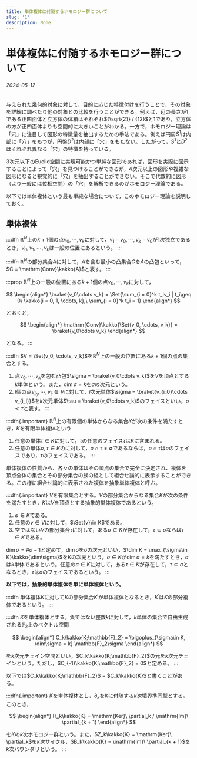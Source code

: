 ```yaml
---
title: 単体複体に付随するホモロジー群について
slug: '1'
description: None
---
```


# 単体複体に付随するホモロジー群について

###### 2024-05-12

与えられた幾何的対象に対して，目的に応じた特徴付けを行うことで，その対象を詳細に調べたり他の対象との比較を行うことができる。例えば，辺の長さが1である正四面体と立方体の体積はそれぞれ${\sqrt{2}} / {12}$と$1$であり，立方体の方が正四面体よりも空間的に大きいことがわかる。一方で，ホモロジー理論は「穴」に注目して図形の特徴量を抽出するための手法である。例えば円周$S^1$は内部に「穴」をもつが，円盤$D^2$は内部に「穴」をもたない。したがって，$S^1$と$D^2$はそれぞれ異なる「穴」の特徴を持っている。

$3$次元以下のEuclid空間に実現可能かつ単純な図形であれば，図形を実際に図示することによって「穴」を見つけることができるが，$4$次元以上の図形や複雑な図形になると視覚的に「穴」を抽出することができない。そこで代数的に図形（より一般には位相空間）の「穴」を解析できるのがホモロジー理論である。

以下では単体複体という最も単純な場合について，このホモロジー理論を説明しておく。

## 単体複体

:::dfn
$\mathbb{R}^N$上の$k + 1$個の点$v_0, \cdots, v_{k}$に対して，$v_1 - v_0, \cdots, v_k - v_0$が$1$次独立であるとき，$v_0, v_1, \cdots, v_{k}$は一般の位置にあるという。
:::

:::dfn
$\mathbb{R}^N$の部分集合$A$に対して，$A$を含む最小の凸集合$C$を$A$の凸包といって，$C = \mathrm{Conv}\kakko{A}$と表す。
:::

:::prop
$\mathbb{R}^N$上の一般の位置にある$k + 1$個の点$v_0, \cdots, v_k$に対して，

$$
\begin{align*}
  \braket{v_0\cdots v_k} = \Set{\sum_{i = 0}^k t_iv_i | t_i\geq 0\ \kakko{i = 0, 1, \cdots, k},\ \sum_{i = 0}^k t_i = 1}
\end{align*}
$$

とおくと，

$$
\begin{align*}
  \mathrm{Conv}\kakko{\Set{v_0, \cdots, v_k}} = \braket{v_0\cdots v_k}
\end{align*}
$$

となる。
:::

:::dfn
$V = \Set{v_0, \cdots, v_k}$を$\mathbb{R}^N$上の一般の位置にある$k + 1$個の点の集合とする。

1. 点$v_0, \cdots, v_k$を包む凸包$\sigma = \braket{v_0\cdots v_k}$を$V$を頂点とする$k$単体という。また，$\dim \sigma = k$を$\sigma$の次元という。
2. $l$個の点$v_{i_0}, \cdots, v_{i_l}\in V$に対して，$l$次元単体$\sigma = \braket{v_{i_0}\cdots v_{i_l}}$を$k$次元単体$\tau = \braket{v_0\cdots v_k}$のフェイスといい，$\sigma \prec \tau$と表す。
   :::

:::dfn{.important}
$\mathbb{R}^N$上の有限個の単体からなる集合$K$が次の条件を満たすとき，$K$を有限単体複体という

1. 任意の単体$\tau\in K$に対して，$\tau$の任意のフェイス$\tau$は$K$に含まれる。
2. 任意の単体$\sigma, \tau\in K$のに対して，$\sigma\cap\tau\neq\emptyset$であるならば，$\sigma\cap\tau$は$\sigma$のフェイスであり，$\tau$のフェイスである。
   :::

単体複体の性質から、各々の単体はその頂点の集合で完全に決定され、複体を頂点全体の集合とその部分集合の族の組として組合せ論的に表示することができる。この様に組合せ論的に表示された複体を抽象単体複体と呼ぶ。

:::dfn{.important}
$V$を有限集合とする。$V$の部分集合からなる集合$K$が次の条件を満たすとき，$K$は$V$を頂点とする抽象的単体複体であるという。

1.  $\emptyset\in K$である。
2.  任意の$v\in V$に対して，$\Set{v}\in K$である。
3.  空ではない$V$の部分集合$\tau$に対して，ある$\sigma\in K$が存在して，$\tau\subset\sigma$ならば$\tau\in K$である。

$\dim\sigma = \#\sigma-1$と定めて，$\dim\sigma$を$\sigma$の次元といい，$\dim K = \max_{\sigma\in K}\kakko{\dim\sigma}$を$K$の次元という。$\sigma\in K$が$\dim\sigma = k$を満たすとき，$\sigma$は$k$単体であるという。任意の$\sigma\in K$に対して，ある$\tau\in K$が存在して，$\tau\subset\sigma$となるとき，$\tau$は$\sigma$のフェイスであるという。
:::

**以下では，抽象的単体複体を単に単体複体という。**

:::dfn
単体複体$K$に対して$K$の部分集合$K^\prime$が単体複体となるとき，$K^\prime$は$K$の部分複体であるという。
:::

:::dfn
$K$を単体複体とする。負ではない整数$k$に対して，$k$単体の集合で自由生成される$\mathbb{F}_2$上のベクトル空間

$$
\begin{align*}
  C_k\kakko{K;\mathbb{F}_2} = \bigoplus_{\sigma\in K, \dim\sigma = k} \mathbb{F}_2\sigma
\end{align*}
$$

を$k$次元チェイン空間といい，$C_k\kakko{K;\mathbb{F}_2}$の元を$k$次元チェインという。ただし，$C_{-1}\kakko{K;\mathbb{F}_2} = 0$と定める。
:::

以下では$C_k\kakko{K;\mathbb{F}_2}$ = $C_k\kakko{K}$と書くことがある。

:::dfn{.important}
$K$を単体複体とし，$\partial_k$を$K$に付随する$k$次境界準同型とする。このとき，

$$
\begin{align*}
  H_k\kakko{K} = \mathrm{Ker}\ \partial_k / \mathrm{Im}\ \partial_{k + 1}
\end{align*}
$$

を$K$の$k$次ホモロジー群という。また，$Z_k\kakko{K} = \mathrm{Ker}\ \partial_k$を$k$次サイクル，$B_k\kakko{K} = \mathrm{Im}\ \partial_{k + 1}$を$k$次バウンダリという。
:::
